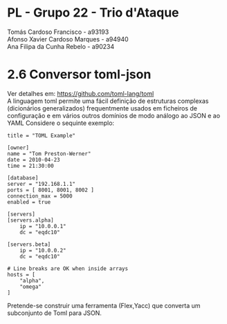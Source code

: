 # PL - Grupo 22 - Trio d'Ataque

  Tomás Cardoso Francisco - a93193\
  Afonso Xavier Cardoso Marques - a94940\
  Ana Filipa da Cunha Rebelo - a90234

# 2.6 Conversor toml-json

Ver detalhes em: https://github.com/toml-lang/toml 
\
A linguagem toml permite uma fácil definição de estruturas complexas (dicionários generalizados) frequentmente usados em
ficheiros de configuração e em vários outros domínios de modo análogo ao JSON e ao YAML
Considere o sequinte exemplo:

	title = "TOML Example"

	[owner]
	name = "Tom Preston-Werner"
	date = 2010-04-23
	time = 21:30:00

	[database]
	server = "192.168.1.1"
	ports = [ 8001, 8001, 8002 ]
	connection_max = 5000
	enabled = true

	[servers]
	[servers.alpha]
	    ip = "10.0.0.1"
	    dc = "eqdc10"

	[servers.beta]
	    ip = "10.0.0.2"
	    dc = "eqdc10"

	# Line breaks are OK when inside arrays
	hosts = [
	    "alpha",
	    "omega"
	]

Pretende-se construir uma ferramenta (Flex,Yacc) que converta um subconjunto de Toml para JSON.
